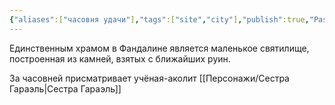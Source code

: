 ```yaml
---
{"aliases":["часовня удачи"],"tags":["site","city"],"publish":true,"PassFrontmatter":true,"created":"2025-04-02T17:51:47.632+03:00","updated":"2025-04-02T19:28:43.505+03:00"}
---
```



Единственным храмом в Фандалине является маленькое святилище, построенная из камней, взятых с ближайших руин.

За часовней присматривает учёная-аколит [[Персонажи/Сестра Гараэль\|Сестра Гараэль]]

